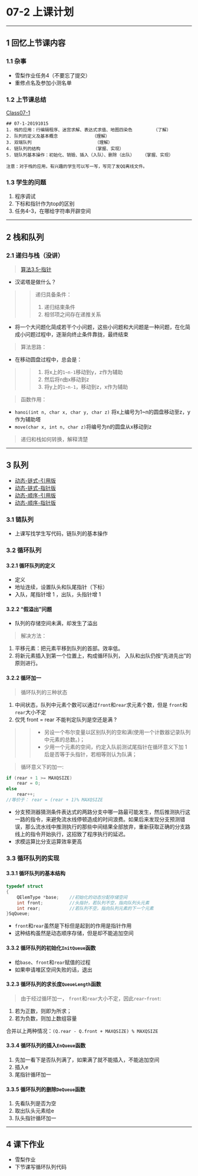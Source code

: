 # 07-2 上课计划  
---

## 1 回忆上节课内容  
### 1.1 杂事  
- 雪梨作业任务4（不要忘了提交）      
- 重修点名及参加小测名单     

### 1.2 上节课总结    
[Class07-1](../course-summary/Class07-1-20191015.txt)      
```
## 07-1-20191015                      
1. 栈的应用：行编辑程序、迷宫求解、表达式求值、地图四染色        （了解）    
2. 队列的定义及基本概念             （理解）    
3. 双端队列                        （理解）   
4. 链队列的结构                    （掌握、实现）   
5. 链队列基本操作：初始化、销毁、插入（入队）、删除（出队）   （掌握、实现）      

注意：对于栈的应用，有兴趣的学生可以写一写，写完了发QQ离线文件。         
```
### 1.3 学生的问题      
1. 程序调试     
2. 下标和指针作为top的区别  
3. 任务4-3，在哪给字符串开辟空间    


---


## 2 栈和队列              
### 2.1 递归与栈（没讲）      
> [算法3.5-指针](../../../../GithubRepository/WeiMuYang/data-structure/数据结构代码/3-栈和队列/14-Algorithm-3.5-(指针).c)            
- 汉诺塔是做什么？      
>>递归具备条件：
>>1. 递归结束条件    
>>2. 相邻项之间存在递推关系      
- 将一个大问题化简成若干个小问题，这些小问题和大问题是一种问题，在化简成小问题过程中，逐渐向终止条件靠拢，最终结束    

>算法思路：      
- 在移动圆盘过程中，总会是：       
>> 1. 将x上的`1~n-1`移动到y，z作为辅助     
>> 2. 然后将n由x移动到z      
>> 3. 将y上的`1~n-1`，移动到z，x作为辅助        

>函数作用：    
- `hanoi(int n, char x, char y, char z)` 将x上编号为1~n的圆盘移动至z，y作为辅助塔        
- `move(char x, int n, char z)`将编号为n的圆盘从x移动到z     

>递归和栈如何转换，解释清楚     

---

## 3 队列    
- [动态-链式-引用版](../../../../GithubRepository/WeiMuYang/data-structure/数据结构代码/3-栈和队列/15-Algorithm-queue-(动态-链式-引用).cpp)    
- [动态-链式-指针版](../../../../GithubRepository/WeiMuYang/data-structure/数据结构代码/3-栈和队列/16-Algorithm-queue-(动态-链式-指针).c)        
- [动态-顺序-引用版](../../../../GithubRepository/WeiMuYang/data-structure/数据结构代码/3-栈和队列/17-Algorithm-queue-(动态-顺序-引用).cpp)    
- [动态-顺序-指针版](../../../../GithubRepository/WeiMuYang/data-structure/数据结构代码/3-栈和队列/18-Algorithm-queue-(动态-顺序-指针).c)          

### 3.1 链队列    
- 上课写找学生写代码，链队列的基本操作     

### 3.2 循环队列    
#### 3.2.1 循环队列的定义  
- 定义   
- 地址连续，设置队头和队尾指针（下标）      
- 入队，尾指针增 1 ，出队，头指针增 1     
#### 3.2.2 “假溢出”问题    
- 队列的存储空间未满，却发生了溢出       
>解决方法：     
1. 平移元素：把元素平移到队列的首部。效率低。     
2. 将新元素插入到第一个位置上，构成循环队列， 入队和出队仍按“先进先出”的原则进行。    


#### 3.2.2 循环加一      
>循环队列的三种状态   
1. 中间状态，队列中元素个数可以通过`front`和`rear`求元素个数，但是 `front`和`rear`大小不定    
2. 仅凭 front = rear 不能判定队列是空还是满 ?    
>>- 另设一个布尔变量以区别队列的空和满(使用一个计数器记录队列中元素的总数。)；   
>>- 少用一个元素的空间，约定入队前测试尾指针在循环意义下加 1 后是否等于头指针，若相等则认为队满；   

>循环意义下的加一:       
```C
if (rear + 1 >= MAXQSIZE)
    rear = 0;
else
    rear++; 
//等价于： rear = (rear + 1)% MAXQSIZE  
```
- 分支预测器猜测条件表达式的两路分支中哪一路最可能发生，然后推测执行这一路的指令，来避免流水线停顿造成的时间浪费。如果后来发现分支预测错误，那么流水线中推测执行的那些中间结果全部放弃，重新获取正确的分支路线上的指令开始执行，这招致了程序执行的延迟。      
- 求模运算比分支运算效率更高     



### 3.3 循环队列的实现     
#### 3.3.1 循环队列的基本结构   
```C
typedef struct
{
	QElemType *base;	//初始化的动态分配存储空间
	int front;			//头指针，若队列不空，指向队列头元素
	int rear;			//若队列不空，指向队列元素的下一个元素
}SqQueue;
```
- `front`和`rear`虽然是下标但是起到的作用是指针作用      
- 这种结构虽然是动态顺序存储，但是却不能追加空间        

#### 3.3.2 循环队列的初始化`InitQueue`函数      
- 给`base`、`front`和`rear`赋值的过程    
- 如果申请堆区空间失败的话，退出      

#### 3.2.3 循环队列的求长度`QueueLength`函数    
>由于经过循环加一， `front`和`rear`大小不定，因此`rear`-`front`:     
1. 若为正数，则即为所求；   
2. 若为负数，则加上数组容量      

合并以上两种情况：`(Q.rear - Q.front + MAXQSIZE) % MAXQSIZE` 

#### 3.3.4 循环队列的插入`EnQueue`函数      
1. 先加一看下是否队列满了，如果满了就不能插入，不能追加空间      
2. 插入e     
3. 尾指针循环加一     

#### 3.3.5 循环队列的删除`DeQueue`函数    
1. 先看队列是否为空    
2. 取出队头元素给e     
3. 队头指针循环加一    



---

## 4 课下作业           
- 雪梨作业    
- 下节课写循环队列代码    












